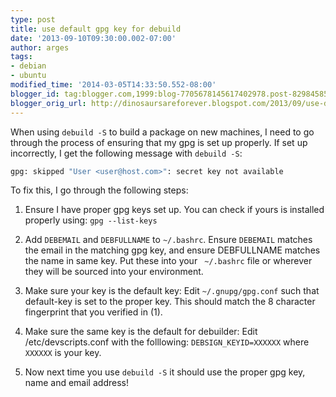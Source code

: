```yaml
---
type: post
title: use default gpg key for debuild
date: '2013-09-10T09:30:00.002-07:00'
author: arges
tags:
- debian
- ubuntu
modified_time: '2014-03-05T14:33:50.552-08:00'
blogger_id: tag:blogger.com,1999:blog-7705678145617402978.post-8298458521934635665
blogger_orig_url: http://dinosaursareforever.blogspot.com/2013/09/use-default-gpg-key-for-debuild.html
---
```


When using `debuild -S` to build a package on new machines, I need to go
through the process of ensuring that my gpg is set up properly. If set up
incorrectly, I get the following message with `debuild -S`:

~~~bash
gpg: skipped "User <user@host.com>": secret key not available
~~~

To fix this, I go through the following steps:

1. Ensure I have proper gpg keys set up. You can check if yours is installed
properly using: `gpg --list-keys`

2. Add `DEBEMAIL` and `DEBFULLNAME` to `~/.bashrc`. Ensure
`DEBEMAIL` matches the email in the matching gpg key, and ensure
DEBFULLNAME matches the name in same key.  Put these into your ` ~/.bashrc`
file or wherever they will be sourced into your environment.

3. Make sure your key is the default key: Edit `~/.gnupg/gpg.conf` such
that default-key is set to the proper key. This should match the 8 character
fingerprint that you verified in (1).

4. Make sure the same key is the default for debuilder: Edit
/etc/devscripts.conf with the folllowing: `DEBSIGN_KEYID=XXXXXX` where
`XXXXXX` is your key.

5. Now next time you use `debuild -S` it should use the proper gpg key,
name and email address!


